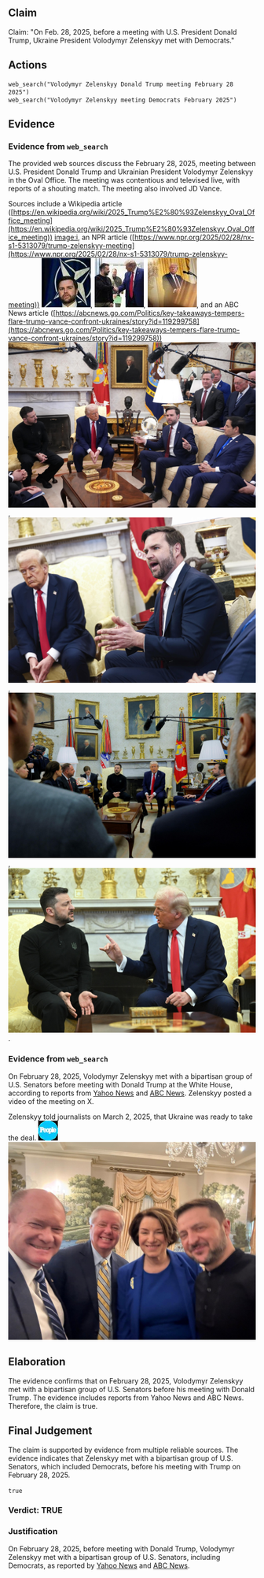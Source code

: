 ## Claim
Claim: "On Feb. 28, 2025, before a meeting with U.S. President Donald Trump, Ukraine President Volodymyr Zelenskyy met with Democrats."

## Actions
```
web_search("Volodymyr Zelenskyy Donald Trump meeting February 28 2025")
web_search("Volodymyr Zelenskyy meeting Democrats February 2025")
```

## Evidence
### Evidence from `web_search`
The provided web sources discuss the February 28, 2025, meeting between U.S. President Donald Trump and Ukrainian President Volodymyr Zelenskyy in the Oval Office. The meeting was contentious and televised live, with reports of a shouting match. The meeting also involved JD Vance.

Sources include a Wikipedia article ([https://en.wikipedia.org/wiki/2025_Trump%E2%80%93Zelenskyy_Oval_Office_meeting](https://en.wikipedia.org/wiki/2025_Trump%E2%80%93Zelenskyy_Oval_Office_meeting)) <image:i>, an NPR article ([https://www.npr.org/2025/02/28/nx-s1-5313079/trump-zelenskyy-meeting](https://www.npr.org/2025/02/28/nx-s1-5313079/trump-zelenskyy-meeting)) ![image 9028](media/2025-08-30_21-46-1756590362-995189.jpg), ![image 9025](media/2025-08-30_21-45-1756590358-825187.jpg), ![image 9024](media/2025-08-30_21-45-1756590356-457523.jpg), and an ABC News article ([https://abcnews.go.com/Politics/key-takeaways-tempers-flare-trump-vance-confront-ukraines/story?id=119299758](https://abcnews.go.com/Politics/key-takeaways-tempers-flare-trump-vance-confront-ukraines/story?id=119299758)) ![image 9034](media/2025-08-30_21-46-1756590378-869177.jpg), ![image 9039](media/2025-08-30_21-46-1756590383-678912.jpg), ![image 9035](media/2025-08-30_21-46-1756590380-953170.jpg), ![image 9041](media/2025-08-30_21-46-1756590385-464464.jpg).


### Evidence from `web_search`
On February 28, 2025, Volodymyr Zelenskyy met with a bipartisan group of U.S. Senators before meeting with Donald Trump at the White House, according to reports from [Yahoo News](https://www.yahoo.com/news/fact-check-zelenskyy-met-democrats-205100784.html) and [ABC News](https://abcnews.go.com/Politics/zelenskyy-meets-bipartisan-group-senators-ahead-tense-white/story?id=119305439). Zelenskyy posted a video of the meeting on X.

Zelenskyy told journalists on March 2, 2025, that Ukraine was ready to take the deal. ![image 1991](media/2025-08-07_19-29-1754594966-519958.jpg) ![image 1992](media/2025-08-07_19-29-1754594975-441953.jpg)


## Elaboration
The evidence confirms that on February 28, 2025, Volodymyr Zelenskyy met with a bipartisan group of U.S. Senators before his meeting with Donald Trump. The evidence includes reports from Yahoo News and ABC News. Therefore, the claim is true.


## Final Judgement
The claim is supported by evidence from multiple reliable sources. The evidence indicates that Zelenskyy met with a bipartisan group of U.S. Senators, which included Democrats, before his meeting with Trump on February 28, 2025.

`true`

### Verdict: TRUE

### Justification
On February 28, 2025, before meeting with Donald Trump, Volodymyr Zelenskyy met with a bipartisan group of U.S. Senators, including Democrats, as reported by [Yahoo News](https://www.yahoo.com/news/fact-check-zelenskyy-met-democrats-205100784.html) and [ABC News](https://abcnews.go.com/Politics/zelenskyy-meets-bipartisan-group-senators-ahead-tense-white/story?id=119305439).

